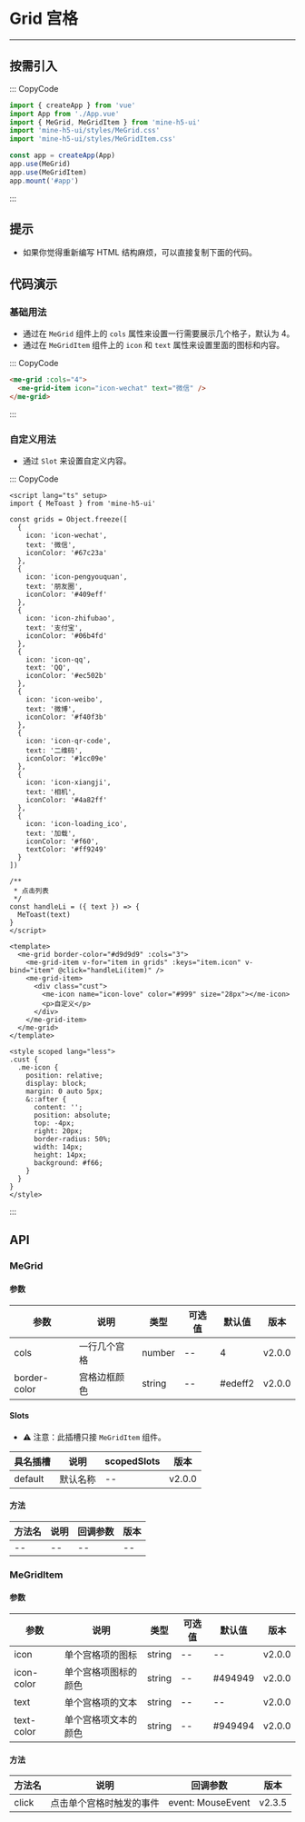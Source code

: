 # Grid 宫格

---

## 按需引入

::: CopyCode

```js
import { createApp } from 'vue'
import App from './App.vue'
import { MeGrid, MeGridItem } from 'mine-h5-ui'
import 'mine-h5-ui/styles/MeGrid.css'
import 'mine-h5-ui/styles/MeGridItem.css'

const app = createApp(App)
app.use(MeGrid)
app.use(MeGridItem)
app.mount('#app')
```

:::

## 提示

- 如果你觉得重新编写 HTML 结构麻烦，可以直接复制下面的代码。

## 代码演示

### 基础用法

- 通过在 `MeGrid` 组件上的 `cols` 属性来设置一行需要展示几个格子，默认为 4。
- 通过在 `MeGridItem` 组件上的 `icon` 和 `text` 属性来设置里面的图标和内容。

::: CopyCode

```html
<me-grid :cols="4">
  <me-grid-item icon="icon-wechat" text="微信" />
</me-grid>
```

:::

### 自定义用法

- 通过 `Slot` 来设置自定义内容。

::: CopyCode

```vue
<script lang="ts" setup>
import { MeToast } from 'mine-h5-ui'

const grids = Object.freeze([
  {
    icon: 'icon-wechat',
    text: '微信',
    iconColor: '#67c23a'
  },
  {
    icon: 'icon-pengyouquan',
    text: '朋友圈',
    iconColor: '#409eff'
  },
  {
    icon: 'icon-zhifubao',
    text: '支付宝',
    iconColor: '#06b4fd'
  },
  {
    icon: 'icon-qq',
    text: 'QQ',
    iconColor: '#ec502b'
  },
  {
    icon: 'icon-weibo',
    text: '微博',
    iconColor: '#f40f3b'
  },
  {
    icon: 'icon-qr-code',
    text: '二维码',
    iconColor: '#1cc09e'
  },
  {
    icon: 'icon-xiangji',
    text: '相机',
    iconColor: '#4a82ff'
  },
  {
    icon: 'icon-loading_ico',
    text: '加载',
    iconColor: '#f60',
    textColor: '#ff9249'
  }
])

/**
 * 点击列表
 */
const handleLi = ({ text }) => {
  MeToast(text)
}
</script>

<template>
  <me-grid border-color="#d9d9d9" :cols="3">
    <me-grid-item v-for="item in grids" :keys="item.icon" v-bind="item" @click="handleLi(item)" />
    <me-grid-item>
      <div class="cust">
        <me-icon name="icon-love" color="#999" size="28px"></me-icon>
        <p>自定义</p>
      </div>
    </me-grid-item>
  </me-grid>
</template>

<style scoped lang="less">
.cust {
  .me-icon {
    position: relative;
    display: block;
    margin: 0 auto 5px;
    &::after {
      content: '';
      position: absolute;
      top: -4px;
      right: 20px;
      border-radius: 50%;
      width: 14px;
      height: 14px;
      background: #f66;
    }
  }
}
</style>
```

:::

## API

### MeGrid

#### 参数

| 参数         | 说明         | 类型   | 可选值 | 默认值  | 版本   |
| ------------ | ------------ | ------ | ------ | ------- | ------ |
| cols         | 一行几个宫格 | number | --     | 4       | v2.0.0 |
| border-color | 宫格边框颜色 | string | --     | #edeff2 | v2.0.0 |

#### Slots

- ⚠ 注意：此插槽只接 `MeGridItem` 组件。

| 具名插槽 | 说明     | scopedSlots | 版本   |
| -------- | -------- | ----------- | ------ |
| default  | 默认名称 | --          | v2.0.0 |

#### 方法

| 方法名 | 说明 | 回调参数 | 版本 |
| ------ | ---- | -------- | ---- |
| --     | --   | --       | --   |

### MeGridItem

#### 参数

| 参数       | 说明                 | 类型   | 可选值 | 默认值  | 版本   |
| ---------- | -------------------- | ------ | ------ | ------- | ------ |
| icon       | 单个宫格项的图标     | string | --     | --      | v2.0.0 |
| icon-color | 单个宫格项图标的颜色 | string | --     | #494949 | v2.0.0 |
| text       | 单个宫格项的文本     | string | --     | --      | v2.0.0 |
| text-color | 单个宫格项文本的颜色 | string | --     | #949494 | v2.0.0 |

#### 方法

| 方法名 | 说明                     | 回调参数          | 版本   |
| ------ | ------------------------ | ----------------- | ------ |
| click  | 点击单个宫格时触发的事件 | event: MouseEvent | v2.3.5 |
